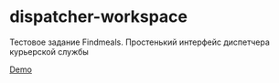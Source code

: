 # dispatcher-workspace
Тестовое задание Findmeals. Простенький интерфейс диспетчера курьерской службы

[Demo](http://svkolm.github.io/dispatcher-workspace/)
